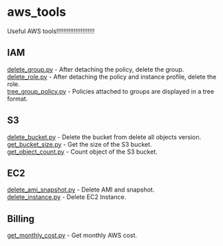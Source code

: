 # aws_tools
Useful AWS tools!!!!!!!!!!!!!!!!!!!!!!

## IAM
[delete_group.py](https://github.com/takakabe/aws_tools/blob/master/IAM/delete_group/) - After detaching the policy, delete the group.  
[delete_role.py](https://github.com/takakabe/aws_tools/blob/master/IAM/delete_role/) - After detaching the policy and instance profile, delete the role.  
[tree_group_policy.py](https://github.com/takakabe/aws_tools/blob/master/IAM/tree_group_policy/) - Policies attached to groups are displayed in a tree format.

## S3
[delete_bucket.py](https://github.com/takakabe/aws_tools/tree/master/S3/delete_bucket/) - Delete the bucket from delete all objects version.  
[get_bucket_size.py](https://github.com/takakabe/aws_tools/tree/master/S3/get_bucket_size/) - Get the size of the S3 bucket.  
[get_object_count.py](https://github.com/takakabe/aws_tools/tree/master/S3/get_object_count/) - Count object of the S3 bucket.

## EC2
[delete_ami_snapshot.py](https://github.com/takakabe/aws_tools/tree/master/EC2/delete_ami_snapshot/) - Delete AMI and snapshot.  
[delete_instance.py](https://github.com/takakabe/aws_tools/tree/master/EC2/delete_instance/) - Delete EC2 Instance.

## Billing
[get_monthly_cost.py](https://github.com/takakabe/aws_tools/tree/master/Billing/get_monthly_cost/) - Get monthly AWS cost.  

